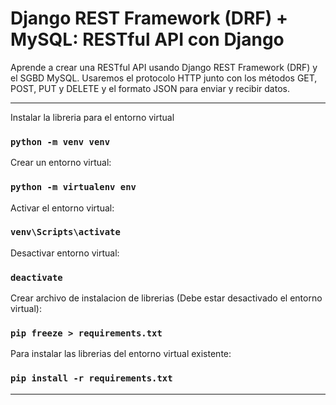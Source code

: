 # Django REST Framework (DRF) + MySQL: RESTful API con Django
Aprende a crear una RESTful API usando Django REST Framework (DRF) y el SGBD MySQL. 
Usaremos el protocolo HTTP junto con los métodos GET, POST, PUT y DELETE y el formato JSON para enviar y recibir datos.

<hr/>

Instalar la libreria para el entorno virtual
### `python -m venv venv`

Crear un entorno virtual:
### `python -m virtualenv env`

Activar el entorno virtual:
### `venv\Scripts\activate`

Desactivar entorno virtual:
### `deactivate`

Crear archivo de instalacion de librerias (Debe estar desactivado el entorno virtual):
### `pip freeze > requirements.txt`

Para instalar las librerias del entorno virtual existente:
### `pip install -r requirements.txt`

<hr/>

